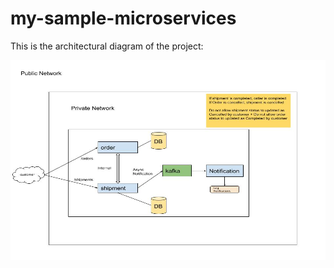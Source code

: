 # my-sample-microservices

This is the architectural diagram of the project:

<img src="images/project-architecture.jpg" alt="Alt text" title="Title" width="640" height="320">